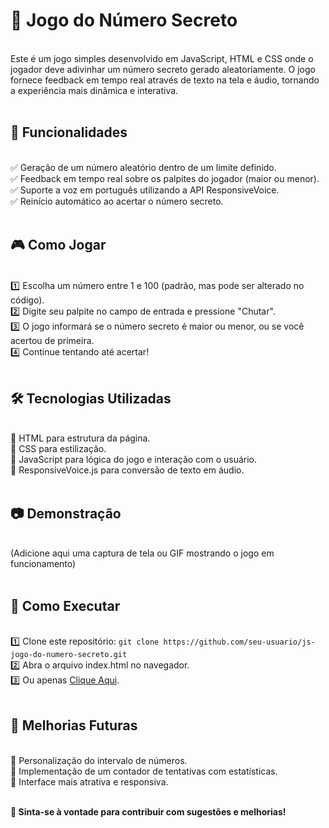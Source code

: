 # 🎲 Jogo do Número Secreto
<br>
Este é um jogo simples desenvolvido em JavaScript, HTML e CSS onde o jogador deve adivinhar um número secreto gerado aleatoriamente. O jogo fornece feedback em tempo real através de texto na tela e áudio, tornando a experiência mais dinâmica e interativa.<br><br>

## 🚀 Funcionalidades
<br>
✅ Geração de um número aleatório dentro de um limite definido.<br>
✅ Feedback em tempo real sobre os palpites do jogador (maior ou menor).<br>
✅ Suporte a voz em português utilizando a API ResponsiveVoice.<br>
✅ Reinício automático ao acertar o número secreto.<br><br>

## 🎮 Como Jogar
<br>
1️⃣ Escolha um número entre 1 e 100 (padrão, mas pode ser alterado no código).<br>
2️⃣ Digite seu palpite no campo de entrada e pressione "Chutar".<br>
3️⃣ O jogo informará se o número secreto é maior ou menor, ou se você acertou de primeira.<br>
4️⃣ Continue tentando até acertar!<br><br>

## 🛠️ Tecnologias Utilizadas
<br>
🔹 HTML para estrutura da página.<br>
🔹 CSS para estilização.<br>
🔹 JavaScript para lógica do jogo e interação com o usuário.<br>
🔹 ResponsiveVoice.js para conversão de texto em áudio.<br><br>

## 📷 Demonstração
<br>
(Adicione aqui uma captura de tela ou GIF mostrando o jogo em funcionamento)<br><br>

## 🔗 Como Executar
<br>
1️⃣ Clone este repositório: <code>git clone https://github.com/seu-usuario/js-jogo-do-numero-secreto.git</code><br>
2️⃣ Abra o arquivo index.html no navegador.<br>
3️⃣ Ou apenas <a href="https://jsgame-nn2wrnom2-ramonmondas-projects.vercel.app">Clique Aqui</a>.<br><br>

## 📌 Melhorias Futuras
<br>
🔹 Personalização do intervalo de números.<br>
🔹 Implementação de um contador de tentativas com estatísticas.<br>
🔹 Interface mais atrativa e responsiva.<br><br>

**📢 Sinta-se à vontade para contribuir com sugestões e melhorias!**<br><br>

